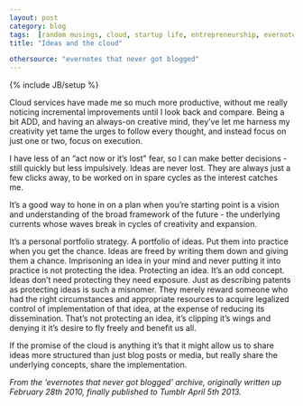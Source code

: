 ```yaml
---
layout: post
category: blog
tags:  [random musings, cloud, startup life, entrepreneurship, evernotes]
title: "Ideas and the cloud"

othersource: "evernotes that never got blogged"
---
```

{% include JB/setup %}

Cloud services have made me so much more productive, without me really noticing incremental improvements until I look back and compare. Being a bit ADD, and having an always-on creative mind, they’ve let me harness my creativity yet tame the urges to follow every thought, and instead focus on just one or two, focus on execution.

I have less of an “act now or it’s lost" fear, so I can make better decisions - still quickly but less impulsively.  Ideas are never lost.  They are always just a few clicks away, to be worked on in spare cycles as the interest catches me.

It’s a good way to hone in on a plan when you’re starting point is a vision and understanding of the broad framework of the future - the underlying currents whose waves break in cycles of creativity and expansion.

It’s a personal portfolio strategy. A portfolio of ideas. Put them into practice when you get the chance.  Ideas are freed by writing them down and giving them a chance.  Imprisoning an idea in your mind and never putting it into practice is not protecting the idea.  Protecting an idea.  It’s an odd concept.  Ideas don’t need protecting they need exposure.  Just as describing patents as protecting ideas is such a misnomer. They merely reward someone who had the right circumstances and appropriate resources to acquire legalized control of implementation of that idea, at the expense of reducing its dissemination. That’s not protecting an idea, it’s clipping it’s wings and denying it it’s desire to fly freely and benefit us all.

If the promise of the cloud is anything it’s that it might allow us to share ideas more structured than just blog posts or media, but really share the underlying concepts, share the implementation.

*From the ‘evernotes that never got blogged’ archive, originally written up February 28th 2010, finally published to Tumblr April 5th 2013.*
